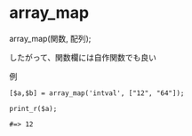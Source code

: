 # array_map

array_map(関数, 配列);

したがって、関数欄には自作関数でも良い

例

```
[$a,$b] = array_map('intval', ["12", "64"]);

print_r($a);

#=> 12
```
